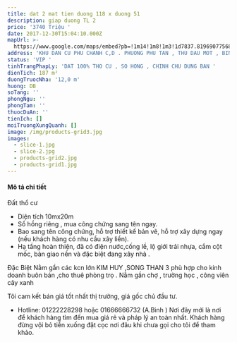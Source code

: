 ```yaml
---
title: dat 2 mat tien duong 118 x duong 51
description: giap duong TL 2
price: '3740 Triệu '
date: 2017-12-30T15:04:10.000Z
mapUrl: >-
  https://www.google.com/maps/embed?pb=!1m14!1m8!1m3!1d7837.819690775687!2d106.534!3d10.8182111!3m2!1i1024!2i768!4f13.1!3m3!1m2!1s0x0%3A0x0!2zMTDCsDQ5JzA1LjgiTiAxMDbCsDMyJzEyLjEiRQ!5e0!3m2!1sen!2s!4v1514212723645
address: 'KHU DAN CU PHU CHANH C,D . PHUONG PHU TAN , THU DAU MOT , BINH DUONG '
status: 'VIP '
tinhTrangPhapLy: 'DAT 100% THO CU , SO HONG , CHINH CHU DUNG BAN '
dienTich: 187 m²
duongTruocNha: '12,0 m'
huong: DB
soTang: ''
phongNgu: ''
phongTam: ''
thuocDuAn: ''
tienIch: []
moiTruongXungQuanh: []
image: /img/products-grid3.jpg
images:
  - slice-1.jpg
  - slice-2.jpg
  - products-grid2.jpg
  - products-grid1.jpg
---
```



#### Mô tả chi tiết

  Đất thổ cư  

* Diện tích 10mx20m
* Sổ hồng riêng , mua công chứng sang tên ngay. 
* Bao sang tên công chứng, hỗ trợ thiết kế bản vẽ, hỗ trợ xây dựng ngay (nếu khách hàng có nhu cầu xây liền). 
* Hạ tầng hoàn thiện, đã có điện nước,cống lề, lộ giới trải nhựa, cắm cột mốc, bàn giao nền và đặc biệt đang xây nhà . 

Đặc Biệt 
Nằm gần các kcn lớn KIM HUY  ,SONG THAN 3 phù hợp cho kinh doanh buôn bán ,cho thuê phòng trọ . 
Nằm gần chợ  , trường học , công viên cây xanh

Tôi cam kết bán giá tốt nhất thị trường, giá gốc chủ đầu tư. 

* Hotline: 01222228298 hoặc 01666666732 (A.Binh )
  Nơi đây mới là nơi để khách hàng tìm đến mua giá rẻ và pháp lý an toàn nhất. Khách hàng đừng vội bỏ tiền xuống đặt cọc nơi đâu khi chưa gọi cho tôi để tham khảo.
